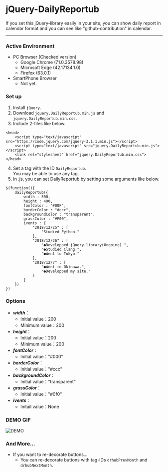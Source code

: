 # jQuery-DailyReportub
If you set this jQuery-library easily in your site, you can show daily report in calendar format and you can see like "github-contribution" in calendar.

---
### Active Environment
- PC Browser (Checked version)
    - Google Chrome (71.0.3578.98)
    - Microsoft Edge (42.17134.1.0)
    - Firefox (63.0.1)
- SmartPhone Browser
    - Not yet.

### Set up
1. Install `jQuery`.
2. Download `jquery.DailyReportub.min.js` and `jquery.DailyReportub.min.css`.
3. Include 2-files like below.
```
<head>
    <script type="text/javascript" src="https://code.jquery.com/jquery-3.1.1.min.js"></script>
    <script type="text/javascript" src="jquery.DailyReportub.min.js"></script>
    <link rel="stylesheet" href="jquery.DailyReportub.min.css">
</head>
```
4. Set a tag with the ID `DailyReportub`.  
You may be able to use any tag.
5. In .js, you can set DailyReportub by setting some arguments like below.
```
$(function(){
    dailyReportub({
        width : 300,
        height : 400,
        fontColor : "#00F",
        borderColor : "#ccc",
        backgroundColor : "transparent",
        grassColor : "#F00",
        ivents : {
            "2018/12/25" : [
                "Studied Python."
            ],
            "2018/12/26" : [
                "●Developped jQuery-library(Ongoing).",
                "●Studied Clang.",
                "●Went to Tokyo."
            ],
            "2018/12/7" : [
                "●Went to Okinawa.",
                "●Developped my site."
            ]
        }
    })
})
```

### Options
- ***width***：
    - Initial value：200
    - Minimum value：200
- ***height***：
    - Initial value：200
    - Minimum value：200
- ***fontColor***：
    - Initial value："#000"
- ***borderColor***：
    - Initial value："#ccc"
- ***backgroundColor***：
    - Initial value："transparent"
- ***grassColor***：
    - Initial value："#0f0"
- ***ivents***：
    - Initail value：None

### DEMO GIF
![DEMO](https://github.com/KagenoMoheji/jQuery-DailyReportub/blob/media/DailyReportub.gif)

### And More...
- If you want to re-decorate buttons...
    - You can re-decorate buttons with tag-IDs `drhubPrevMonth` and `drhubNextMonth`.